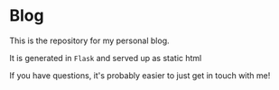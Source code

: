 # Blog

This is the repository for my personal blog.

It is generated in `Flask` and served up as static html

If you have questions, it's probably easier to just get in touch with me!